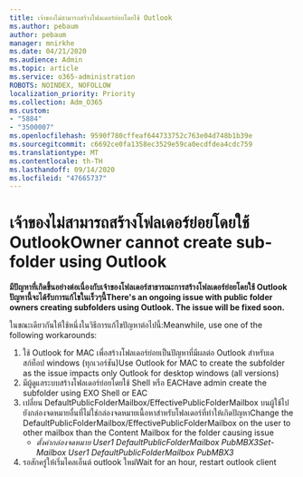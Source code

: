 ```yaml
---
title: เจ้าของไม่สามารถสร้างโฟลเดอร์ย่อยโดยใช้ Outlook
ms.author: pebaum
author: pebaum
manager: mnirkhe
ms.date: 04/21/2020
ms.audience: Admin
ms.topic: article
ms.service: o365-administration
ROBOTS: NOINDEX, NOFOLLOW
localization_priority: Priority
ms.collection: Adm_O365
ms.custom:
- "5884"
- "3500007"
ms.openlocfilehash: 9590f780cffeaf644733752c763e04d748b1b39e
ms.sourcegitcommit: c6692ce0fa1358ec3529e59ca0ecdfdea4cdc759
ms.translationtype: MT
ms.contentlocale: th-TH
ms.lasthandoff: 09/14/2020
ms.locfileid: "47665737"
---
```

# <a name="owner-cannot-create-sub-folder-using-outlook"></a><span data-ttu-id="92c72-102">เจ้าของไม่สามารถสร้างโฟลเดอร์ย่อยโดยใช้ Outlook</span><span class="sxs-lookup"><span data-stu-id="92c72-102">Owner cannot create sub-folder using Outlook</span></span>

<span data-ttu-id="92c72-103">**มีปัญหาที่เกิดขึ้นอย่างต่อเนื่องกับเจ้าของโฟลเดอร์สาธารณะการสร้างโฟลเดอร์ย่อยโดยใช้ Outlook ปัญหานี้จะได้รับการแก้ไขในเร็วๆนี้**</span><span class="sxs-lookup"><span data-stu-id="92c72-103">**There's an ongoing issue with public folder owners creating subfolders using Outlook. The issue will be fixed soon.**</span></span>

<span data-ttu-id="92c72-104">ในขณะเดียวกันให้ใช้หนึ่งในวิธีการแก้ไขปัญหาต่อไปนี้:</span><span class="sxs-lookup"><span data-stu-id="92c72-104">Meanwhile, use one of the following workarounds:</span></span>

1. <span data-ttu-id="92c72-105">ใช้ Outlook for MAC เพื่อสร้างโฟลเดอร์ย่อยเป็นปัญหาที่มีผลต่อ Outlook สำหรับเดสก์ท็อป windows (ทุกเวอร์ชัน)</span><span class="sxs-lookup"><span data-stu-id="92c72-105">Use Outlook for MAC to create the subfolder as the issue impacts only Outlook for desktop windows (all versions)</span></span>
2. <span data-ttu-id="92c72-106">มีผู้ดูแลระบบสร้างโฟลเดอร์ย่อยโดยใช้ Shell หรือ EAC</span><span class="sxs-lookup"><span data-stu-id="92c72-106">Have admin create the subfolder using EXO Shell or EAC</span></span>
3. <span data-ttu-id="92c72-107">เปลี่ยน DefaultPublicFolderMailbox/EffectivePublicFolderMailbox บนผู้ใช้ไปยังกล่องจดหมายอื่นที่ไม่ใช่กล่องจดหมายเนื้อหาสำหรับโฟลเดอร์ที่ทำให้เกิดปัญหา</span><span class="sxs-lookup"><span data-stu-id="92c72-107">Change the DefaultPublicFolderMailbox/EffectivePublicFolderMailbox on the user to other mailbox than the Content Mailbox for the folder causing issue</span></span>  
    - <span data-ttu-id="92c72-108">*ตั้งค่ากล่องจดหมาย User1 DefaultPublicFolderMailbox PubMBX3*</span><span class="sxs-lookup"><span data-stu-id="92c72-108">*Set-Mailbox User1 DefaultPublicFolderMailbox PubMBX3*</span></span>
4. <span data-ttu-id="92c72-109">รอสักครู่ให้เริ่มไคลเอ็นต์ outlook ใหม่</span><span class="sxs-lookup"><span data-stu-id="92c72-109">Wait for an hour, restart outlook client</span></span>